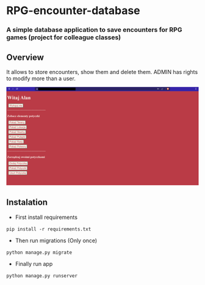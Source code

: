 # RPG-encounter-database
### A simple database application to save encounters for RPG games (project for colleague classes)

## Overview

It allows to store encounters, show them and delete them. ADMIN has rights to modify more than a user.

![Preview](img/preview.png)

## Instalation

* First install requirements
```
pip install -r requirements.txt
```
* Then run migrations (Only once)
```
python manage.py migrate
```
* Finally run app
```
python manage.py runserver
```
